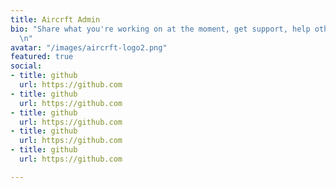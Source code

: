 ```yaml
---
title: Aircrft Admin
bio: "Share what you're working on at the moment, get support, help other startups.
  \n"
avatar: "/images/aircrft-logo2.png"
featured: true
social:
- title: github
  url: https://github.com
- title: github
  url: https://github.com
- title: github
  url: https://github.com
- title: github
  url: https://github.com
- title: github
  url: https://github.com

---
```

